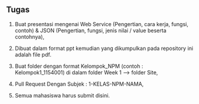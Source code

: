 ## Tugas

1. Buat presentasi mengenai Web Service (Pengertian, cara kerja, fungsi, contoh) & JSON (Pengertian, fungsi, jenis nilai / value beserta contohnya), 

2. Dibuat dalam format ppt kemudian yang dikumpulkan pada repository ini adalah file pdf.

3. Buat folder dengan format Kelompok_NPM (contoh : Kelompok1_1154001) di dalam folder Week 1 --> folder Site,

4. Pull Request Dengan Subjek : 1-KELAS-NPM-NAMA,

5. Semua mahasiswa harus submit disini.
